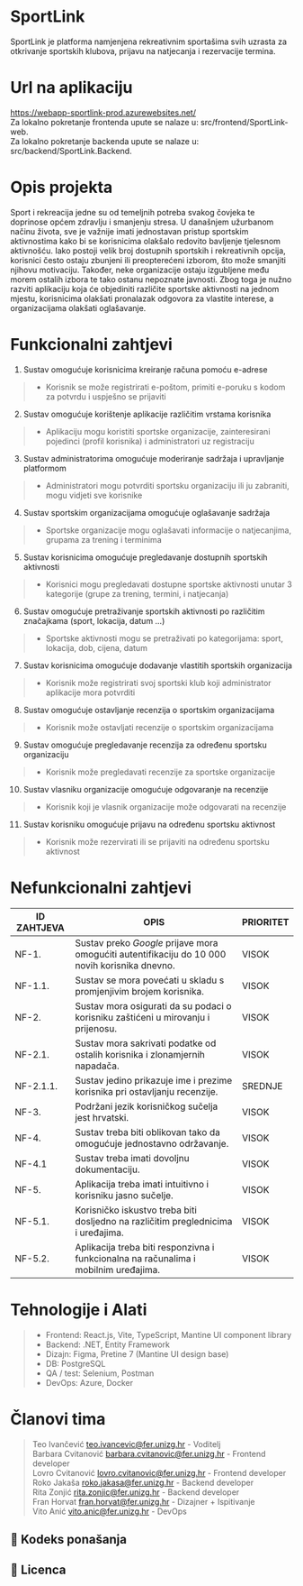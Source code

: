 # SportLink
SportLink je platforma namjenjena rekreativnim sportašima svih uzrasta za otkrivanje sportskih klubova, prijavu na natjecanja i rezervacije termina.  

# Url na aplikaciju

https://webapp-sportlink-prod.azurewebsites.net/  
Za lokalno pokretanje frontenda upute se nalaze u: src/frontend/SportLink-web.  
Za lokalno pokretanje backenda upute se nalaze u: src/backend/SportLink.Backend.  

# Opis projekta

Sport i rekreacija jedne su od temeljnih potreba svakog čovjeka te doprinose općem zdravlju i smanjenju stresa. U današnjem užurbanom načinu života, sve je važnije imati jednostavan pristup sportskim aktivnostima kako bi se korisnicima olakšalo redovito bavljenje tjelesnom aktivnošću. Iako postoji velik broj dostupnih sportskih i rekreativnih opcija, korisnici često ostaju zbunjeni ili preopterećeni izborom, što može smanjiti njihovu motivaciju. Također, neke organizacije ostaju izgubljene među morem ostalih izbora te tako ostanu nepoznate javnosti. Zbog toga je nužno razviti aplikaciju koja će objediniti različite sportske aktivnosti na jednom mjestu, korisnicima olakšati pronalazak odgovora za vlastite interese, a organizacijama olakšati oglašavanje.

# Funkcionalni zahtjevi

1. Sustav omogućuje korisnicima kreiranje računa pomoću e-adrese
> * Korisnik se može registrirati e-poštom, primiti e-poruku s kodom za potvrdu i uspješno se prijaviti
2. Sustav omogućuje korištenje aplikacije različitim vrstama   korisnika
> * Aplikaciju mogu koristiti sportske organizacije, zainteresirani pojedinci (profil korisnika) i administratori uz registraciju
3. Sustav administratorima omogućuje moderiranje sadržaja i   upravljanje platformom
> * Administratori mogu potvrditi sportsku organizaciju ili ju   zabraniti, mogu vidjeti sve korisnike
4. Sustav sportskim organizacijama omogućuje oglašavanje sadržaja
> * Sportske organizacije mogu oglašavati informacije o natjecanjima,   grupama za trening i terminima
5. Sustav korisnicima omogućuje pregledavanje dostupnih sportskih   aktivnosti
> * Korisnici mogu pregledavati dostupne sportske aktivnosti unutar 3   kategorije (grupe za trening, termini, i natjecanja)
6. Sustav omogućuje pretraživanje sportskih aktivnosti po različitim   značajkama (sport, lokacija, datum …)
> * Sportske aktivnosti mogu se pretraživati po kategorijama:   sport, lokacija, dob, cijena, datum
7. Sustav korisnicima omogućuje dodavanje vlastitih sportskih   organizacija
> * Korisnik može registrirati svoj sportski klub koji administrator   aplikacije mora potvrditi
8. Sustav omogućuje ostavljanje recenzija o sportskim   organizacijama
> * Korisnik može ostavljati recenzije o sportskim   organizacijama
9. Sustav omogućuje pregledavanje recenzija za određenu sportsku organizaciju
>  * Korisnik može pregledavati recenzije za sportske organizacije
10. Sustav vlasniku organizacije omogućuje odgovaranje na recenzije
> * Korisnik koji je vlasnik organizacije može odgovarati na recenzije
11. Sustav korisniku omogućuje prijavu na određenu sportsku   aktivnost
> * Korisnik može rezervirati ili se prijaviti na određenu   sportsku aktivnost

# Nefunkcionalni zahtjevi

ID ZAHTJEVA| OPIS | PRIORITET
-- | -- | -- 
NF-1. | Sustav preko _Google_ prijave mora omogućiti autentifikaciju do 10 000 novih korisnika dnevno. | VISOK
NF-1.1. | Sustav se mora povećati u skladu s promjenjivim brojem korisnika. | VISOK
NF-2. | Sustav mora osigurati da su podaci o korisniku zaštićeni u mirovanju i prijenosu. | VISOK
NF-2.1. | Sustav mora sakrivati podatke od ostalih korisnika i zlonamjernih napadača. | VISOK
NF-2.1.1. | Sustav jedino prikazuje ime i prezime korisnika pri ostavljanju recenzije. | SREDNJE
NF-3. | Podržani jezik korisničkog sučelja jest hrvatski. | VISOK
NF-4. | Sustav treba biti oblikovan tako da omogućuje jednostavno održavanje. | VISOK
NF-4.1 | Sustav treba imati dovoljnu dokumentaciju. | VISOK
NF-5. | Aplikacija treba imati intuitivno i korisniku jasno sučelje. | VISOK
NF-5.1. | Korisničko iskustvo treba biti dosljedno na različitim preglednicima i uređajima. | VISOK
NF-5.2. | Aplikacija treba biti responzivna i funkcionalna na računalima i mobilnim uređajima. | VISOK 

# Tehnologije i Alati
> - Frontend: React.js, Vite, TypeScript, Mantine UI component library
> - Backend: .NET, Entity Framework
> - Dizajn: Figma, Pretine 7 (Mantine UI design base)
> - DB: PostgreSQL
> - QA / test: Selenium, Postman
> - DevOps: Azure, Docker

# Članovi tima
> Teo Ivančević teo.ivancevic@fer.unizg.hr - Voditelj  
> Barbara Cvitanović barbara.cvitanovic@fer.unizg.hr - Frontend developer  
> Lovro Cvitanović lovro.cvitanovic@fer.unizg.hr - Frontend developer  
> Roko Jakaša roko.jakasa@fer.unizg.hr - Backend developer  
> Rita Zonjić rita.zonjic@fer.unizg.hr - Backend developer  
> Fran Horvat fran.horvat@fer.unizg.hr - Dizajner + Ispitivanje  
> Vito Anić vito.anic@fer.unizg.hr - DevOps

## 📝 Kodeks ponašanja 

## 📝 Licenca

